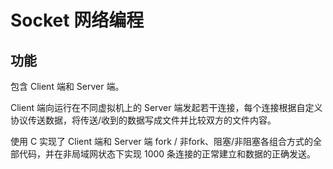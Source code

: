 # Socket 网络编程
## 功能
包含 Client 端和 Server 端。

Client 端向运行在不同虚拟机上的 Server 端发起若干连接，每个连接根据自定义协议传送数据，将传送/收到的数据写成文件并比较双方的文件内容。

使用 C 实现了 Client 端和 Server 端 fork / 非fork、阻塞/非阻塞各组合方式的全部代码，并在非局域网状态下实现 1000 条连接的正常建立和数据的正确发送。
